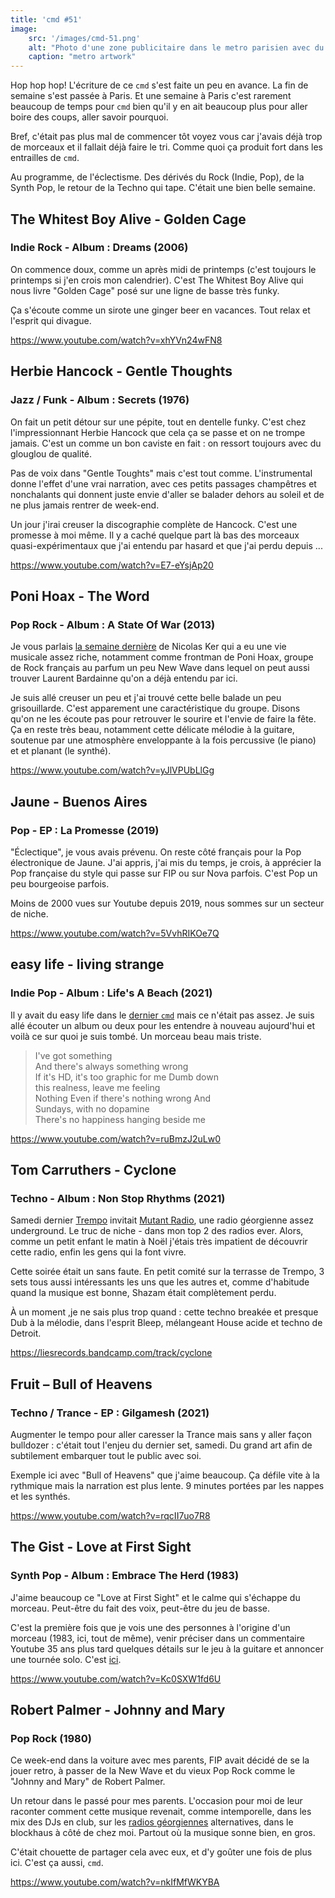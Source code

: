 ```yaml
---
title: 'cmd #51'
image:
    src: '/images/cmd-51.png'
    alt: "Photo d'une zone publicitaire dans le metro parisien avec du papier déchirré"
    caption: "metro artwork"
---
```



Hop hop hop! L'écriture de ce `cmd` s'est faite un peu en avance. La fin de
semaine s'est passée à Paris. Et une semaine à Paris c'est rarement beaucoup de
temps pour `cmd` bien qu'il y en ait beaucoup plus pour aller boire des coups,
aller savoir pourquoi.

Bref, c'était pas plus mal de commencer tôt voyez vous car j'avais déjà trop de
morceaux et il fallait déjà faire le tri. Comme quoi ça produit fort dans les
entrailles de `cmd`.

Au programme, de l'éclectisme. Des dérivés du Rock (Indie, Pop), de la Synth
Pop, le retour de la Techno qui tape. C'était une bien belle semaine.



## The Whitest Boy Alive - Golden Cage

### Indie Rock - Album : Dreams (2006)

On commence doux, comme un après midi de printemps (c'est toujours le printemps
si j'en crois mon calendrier). C'est The Whitest Boy Alive qui nous livre
"Golden Cage" posé sur une ligne de basse très funky.

Ça s'écoute comme un sirote une ginger beer en vacances. Tout relax et l'esprit
qui divague.

https://www.youtube.com/watch?v=xhYVn24wFN8



## Herbie Hancock - Gentle Thoughts

### Jazz / Funk - Album : Secrets (1976)

On fait un petit détour sur une pépite, tout en dentelle funky. C'est chez
l'impressionnant Herbie Hancock que cela ça se passe et on ne trompe jamais.
C'est un comme un bon caviste en fait : on ressort toujours avec du glouglou de
qualité.

Pas de voix dans "Gentle Toughts" mais c'est tout comme. L'instrumental donne
l'effet d'une vrai narration, avec ces petits passages champêtres et nonchalants
qui donnent juste envie d'aller se balader dehors au soleil et de ne plus jamais
rentrer de week-end.

Un jour j'irai creuser la discographie complète de Hancock. C'est une promesse à
moi même. Il y a caché quelque part là bas des morceaux quasi-expérimentaux que
j'ai entendu par hasard et que j'ai perdu depuis ...

https://www.youtube.com/watch?v=E7-eYsjAp20



## Poni Hoax - The Word

### Pop Rock - Album : A State Of War (2013)

Je vous parlais [la semaine
dernière](https://cmd.wuips.com/post/2022-06-03-cmd-50) de Nicolas Ker qui a eu
une vie musicale assez riche, notamment comme frontman de Poni Hoax, groupe de
Rock français au parfum un peu New Wave dans lequel on peut aussi trouver
Laurent Bardainne qu'on a déjà entendu par ici.

Je suis allé creuser un peu et j'ai trouvé cette belle balade un peu
grisouillarde. C'est apparement une caractéristique du groupe. Disons qu'on ne
les écoute pas pour retrouver le sourire et l'envie de faire la fête. Ça en
reste très beau, notamment cette délicate mélodie à la guitare, soutenue par une
atmosphère enveloppante à la fois percussive (le piano) et et planant (le
synthé).

https://www.youtube.com/watch?v=yJlVPUbLlGg




## Jaune - Buenos Aires

### Pop - EP : La Promesse (2019)

"Éclectique", je vous avais prévenu. On reste côté français pour la Pop
électronique de Jaune. J'ai appris, j'ai mis du temps, je crois, à apprécier la
Pop française du style qui passe sur FIP ou sur Nova parfois. C'est Pop un peu
bourgeoise parfois.

Moins de 2000 vues sur Youtube depuis 2019, nous sommes sur un secteur de niche.

https://www.youtube.com/watch?v=5VvhRIKOe7Q



## easy life - living strange

### Indie Pop - Album : Life's A Beach (2021)

Il y avait du easy life dans le [dernier
`cmd`](https://cmd.wuips.com/post/2022-06-03-cmd-50) mais ce n'était pas assez.
Je suis allé écouter un album ou deux pour les entendre à nouveau aujourd'hui et
voilà ce sur quoi je suis tombé. Un morceau beau mais triste.

> I've got something <br/>
> And there's always something wrong  <br/>
> If it's HD, it's too graphic for me Dumb down <br/>
> this realness, leave me feeling  <br/>
> Nothing Even if there's nothing wrong And  <br/>
> Sundays, with no dopamine  <br/>
> There's no happiness hanging beside me  <br/>

https://www.youtube.com/watch?v=ruBmzJ2uLw0



## Tom Carruthers - Cyclone

### Techno - Album : Non Stop Rhythms (2021)

Samedi dernier [Trempo](https://trempo.com/) invitait [Mutant
Radio](https://mutantradio.net/), une radio géorgienne assez underground. Le
truc de niche - dans mon top 2 des radios ever.  Alors, comme un petit enfant le
matin à Noël j'étais très impatient de découvrir cette radio, enfin les gens qui
la font vivre.

Cette soirée était un sans faute. En petit comité sur la terrasse de Trempo, 3
sets tous aussi intéressants les uns que les autres et, comme d'habitude quand
la musique est bonne, Shazam était complètement perdu.

À un moment ,je ne sais plus trop quand : cette techno breakée et presque Dub à
la mélodie, dans l'esprit Bleep, mélangeant House acide et techno de Detroit.

https://liesrecords.bandcamp.com/track/cyclone



## Fruit – Bull of Heavens

### Techno / Trance - EP : Gilgamesh (2021)

Augmenter le tempo pour aller caresser la Trance mais sans y aller façon
bulldozer : c'était tout l'enjeu du dernier set, samedi. Du grand art afin de
subtilement embarquer tout le public avec soi.

Exemple ici avec "Bull of Heavens" que j'aime beaucoup. Ça défile vite à la
rythmique mais la narration est plus lente. 9 minutes portées par les nappes et
les synthés.

https://www.youtube.com/watch?v=rqcII7uo7R8



## The Gist - Love at First Sight

### Synth Pop - Album : Embrace The Herd (1983)

J'aime beaucoup ce "Love at First Sight" et le calme qui s'échappe du morceau.
Peut-être du fait des voix, peut-être du jeu de basse.

C'est la première fois que je vois une des personnes à l'origine d'un morceau
(1983, ici, tout de même), venir préciser dans un commentaire Youtube 35 ans
plus tard quelques détails sur le jeu à la guitare et annoncer une tournée solo.
C'est
[ici](https://www.youtube.com/watch?v=Kc0SXW1fd6U&lc=Ugygdidhf8kZpl0Jj094AaABAg).

https://www.youtube.com/watch?v=Kc0SXW1fd6U



## Robert Palmer - Johnny and Mary

### Pop Rock (1980)

Ce week-end dans la voiture avec mes parents, FIP avait décidé de se la jouer
retro, à passer de la New Wave et du vieux Pop Rock comme le "Johnny and Mary"
de Robert Palmer.

Un retour dans le passé pour mes parents. L'occasion pour moi de leur raconter
comment cette musique revenait, comme intemporelle, dans les mix des DJs en
club, sur les [radios géorgiennes](https://mutantradio.net/) alternatives, dans
le blockhaus à côté de chez moi. Partout où la musique sonne bien, en gros.

C'était chouette de partager cela avec eux, et d'y goûter une fois de plus ici.
C'est ça aussi, `cmd`.

https://www.youtube.com/watch?v=nkIfMfWKYBA

